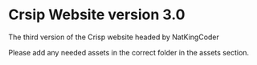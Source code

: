 # Crsip Website version 3.0
The third version of the Crisp website headed by NatKingCoder

Please add any needed assets in the correct folder in the assets section.
